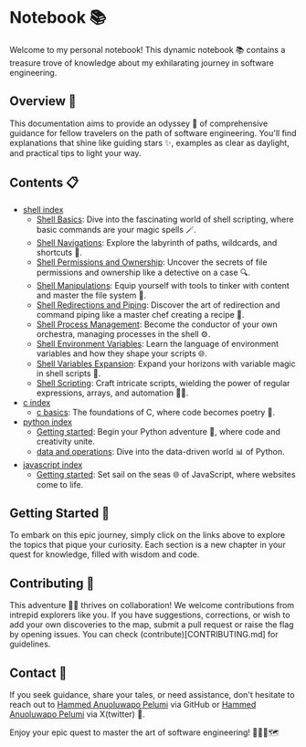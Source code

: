 # Notebook 📚

Welcome to my personal notebook! This dynamic notebook 📚 contains a treasure trove of knowledge about my exhilarating journey in software engineering.

## Overview 🌟

This documentation aims to provide an odyssey 🚀 of comprehensive guidance for fellow travelers on the path of software engineering. You'll find explanations that shine like guiding stars ✨, examples as clear as daylight, and practical tips to light your way.

## Contents 📋

- [shell index](shell/index.md)
    - [Shell Basics](shell/shell_basics/index.md): Dive into the fascinating world of shell scripting, where basic commands are your magic spells 🪄.
    - [Shell Navigations](shell/shell_navigations/index.md): Explore the labyrinth of paths, wildcards, and shortcuts 🧭.
    - [Shell Permissions and Ownership](shell/shell_permissions/index.md): Uncover the secrets of file permissions and ownership like a detective on a case 🔍.
    - [Shell Manipulations](shell/shell_manipulations/index.md): Equip yourself with tools to tinker with content and master the file system 🧰.
    - [Shell Redirections and Piping](shell/shell_redirections/index.md): Discover the art of redirection and command piping like a master chef creating a recipe 🍳.
    - [Shell Process Management](shell/shell_process_management/index.md): Become the conductor of your own orchestra, managing processes in the shell ⚙️.
    - [Shell Environment Variables](shell/shell_environment_variables/index.md): Learn the language of environment variables and how they shape your scripts 🌐.
    - [Shell Variables Expansion](shell/shell_variables_expansion/index.md): Expand your horizons with variable magic in shell scripts 🌟.
    - [Shell Scripting](./shell/shell_scripting/index.md): Craft intricate scripts, wielding the power of regular expressions, arrays, and automation 🧙‍♂️.
- [c index](c/index.md)
    - [c basics](c/basics/index.md): The foundations of C, where code becomes poetry 📜.
- [python index](py/index.md)
    - [Getting started](py/basics/index.md): Begin your Python adventure 🐍, where code and creativity unite.
    - [data and operations](py/data_and_operations/index): Dive into the data-driven world 📊 of Python.
- [javascript index](js/index.md)
    - [Getting started](js/basics/index.md): Set sail on the seas 🌐 of JavaScript, where websites come to life.

## Getting Started 🚀

To embark on this epic journey, simply click on the links above to explore the topics that pique your curiosity. Each section is a new chapter in your quest for knowledge, filled with wisdom and code.

## Contributing 🤝

This adventure 🏴‍☠️ thrives on collaboration! We welcome contributions from intrepid explorers like you. If you have suggestions, corrections, or wish to add your own discoveries to the map, submit a pull request or raise the flag by opening issues.
You can check (contribute)[CONTRIBUTING.md] for guidelines.

## Contact 📧

If you seek guidance, share your tales, or need assistance, don't hesitate to reach out to [Hammed Anuoluwapo Pelumi](https://github.com/Phastboy) via GitHub or [Hammed Anuoluwapo Pelumi](https://x.com/superboyphast) via X(twitter) 📱.

Enjoy your epic quest to master the art of software engineering! 🚀👨‍💻🗺️

